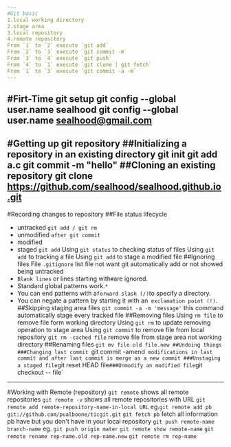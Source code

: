 ```yaml
---
#Git basic
1.local working directory
2.stage area
3.local repository
4.remote repository
From `1` to `2` execute `git add`
From `2` to `3` execute `git commit -m`
From `3` to `4` execute `git push`
From `4` to `1` execute `git clone | git fetch`
From `1` to `3` execute `git commit -a -m`
---
```

#Firt-Time git setup
    git config --global user.name sealhood
    git config --global user.name sealhood@gmail.com
---
#Getting up git repository
##Initializing a repository in an existing directory
    git init
    git add a.c
    git commit -m "hello"
##Cloning an existing repository
git clone https://github.com/sealhood/sealhood.github.io.git
---
#Recording changes to repository
##File status lifecycle
* untracked `git add / git rm`
* unmodified `after git commit `
* modified 
* staged `git add`
Using `git status` to checking  status of files
Using `git add` to tracking a file
Using `git add` to stage a modified file
##Ignoring files
File `.gitignore` list file not want git automatically add 
or not showed being untracked
* `Blank lines` or lines starting with` # `are ignored.
* Standard global patterns work.`*`
* You can end patterns with a` forward slash (/) `to specify a directory.
* You can negate a pattern by starting it with an` exclamation point (!)`.
##Skipping staging area files
`git commit -a -m 'message'` this command automatically stage every tracked file
##Removing files
Using `rm file` to remove file form working directory
Using `git rm` to update removing operation to stage area
Using `git commit` to remove file from local repository
`git rm -cached file` remove file from stage area not working directory
##Renaming files
`git mv file.old file.new
##Undoing things
###Changing last commit
`git commit -amend` 
modifications in last commit and after last commit is merge as a new commit
###Unstaging a staged file
`git reset HEAD file`
###Unmodify an modified file
`git checkout -- file`
---
#Working with Remote (repository)
`git remote` shows all remote repositories
`git remote -v` shows all remote repositories with URL
`git remote add remote-repository-name-in-local URL`
eg.`git remote add pb git://github.com/pualboone/ticgit.git`
`git fetch pb` fetch all information pb have but you don't have in your local repository
`git push remote-name branch-name` eg. `git push origin mater`
`git remote show remote-name` 
`git remote rename rep-name.old rep-name.new`
`git remote rm rep-name`
